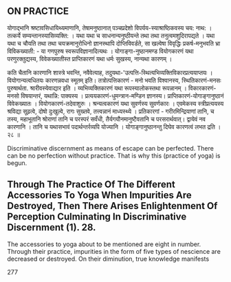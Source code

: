 ## ON PRACTICE

योगाद्भानि श्रष्टावसिधायिथ्यमाणानि, तेषामनुष्ठानात् पञ्चप्रदेशो विपर्यय-स्याश्राष्ठिकवस्य चय: नाथ: । तत्कर्ये सम्यन्तानस्यासिव्यक्ति: । यथा यथा च साधनान्यनुष्ठीयन्ते तथा तथा तनुत्वमशुदिरापद्यते । यथा यथा च चौयति तथा तथा चयक्रमानुरोधिनो ज्ञानस्थापि दोप्तिविवर्डते, सा खल्वेषा विवृद्धिः प्रकर्ष-मनुभवति भ्रा विविकख्याती: - या गणपुरुष स्वरूपविज्ञानादित्यथः । योगाङ्गा-नुष्ठानमण्ड वियोगकारणं यथा परणुरक्तुद्यस्य, विवेकख्यातीस्त प्राप्तिकारणं यथा धर्मः सुखस्य, नान्यथा कारणम् ।

कति चैतानि कारणानि शास्त्रे भवन्ति, नवैवेत्याह, तदुयथा-'उत्पत्ति-स्थित्यभिव्यक्तिविकारप्रत्ययाप्तयः । वियोगान्यत्वधितयः कारणन्नवधा स्मूतम् इति। तत्रोत्पत्तिकारणं - मनो भवति विश्वानस्य, स्थितिकारणं-मनसः पुरुषार्थता. श्रारीवस्येवाद्यार इति । य्यभिव्यक्तिकारणं यथा रूपस्यालोकस्तथा रूपन्नानम् । विकारकारणं-मनसो विषयान्तरं, यथान्नि: पाक्यस्य । प्रत्ययकारणं-धुमन्त्रान-मण्डिन ज्ञानस्य। प्राप्तिकारणं-योगाङ्गानुष्ठानं विवेकख्यातः । वियोगकारणं-तदेवाशुरुः । श्रन्यत्वकारणं यथा सुवर्णस्य सुवर्णकारः । एवमेकस्य स्त्रीप्रत्ययस्य श्रविद्या सूढ़त्वे, दोषो दुःखुल्वे, रागः सुख्तवे, तत्त्वन्नानं माध्यस्थ्ये । प्रतिकारगां - गरीरमिन्द्रियाणां तानि, च तस्य, महाभूतानि श्रोराणां तानि च परस्परं सवँधी, तैर्यगयौनमानुष्टैवतानि च परसरार्थवात्। द्वायेवं नव कारणानि । तानि च यथासभावं पदार्थन्तर्रव्यपि योज्यानि । योगाङ्गानुष्ठानन्तु दिघेव कारणत्वं लभत द्रति । २८ ॥

Discriminative discernment as means of escape can be perfected. There can be no perfection without practice. That is why this (practice of yoga) is begun.

## Through The Practice Of The Different Accessories To Yoga When Impurities Are Destroyed, Then There Arises Enlightenment Of Perception Culminating In Discriminative Discernment (1). 28.

The accessories to yoga about to be mentioned are eight in number. Through their practice, impurities in the form of five types of nescience are decreased or destroyed. On their diminution, true knowledge manifests

277